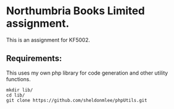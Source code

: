 # Northumbria Books Limited assignment.

This is an assignment for KF5002.

## Requirements:
This uses my own php library for code generation and other utility functions.

```
mkdir lib/
cd lib/
git clone https://github.com/sheldonmlee/phpUtils.git
```
